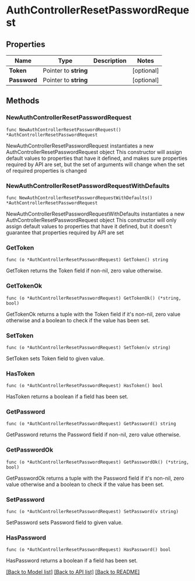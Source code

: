 # AuthControllerResetPasswordRequest

## Properties

Name | Type | Description | Notes
------------ | ------------- | ------------- | -------------
**Token** | Pointer to **string** |  | [optional] 
**Password** | Pointer to **string** |  | [optional] 

## Methods

### NewAuthControllerResetPasswordRequest

`func NewAuthControllerResetPasswordRequest() *AuthControllerResetPasswordRequest`

NewAuthControllerResetPasswordRequest instantiates a new AuthControllerResetPasswordRequest object
This constructor will assign default values to properties that have it defined,
and makes sure properties required by API are set, but the set of arguments
will change when the set of required properties is changed

### NewAuthControllerResetPasswordRequestWithDefaults

`func NewAuthControllerResetPasswordRequestWithDefaults() *AuthControllerResetPasswordRequest`

NewAuthControllerResetPasswordRequestWithDefaults instantiates a new AuthControllerResetPasswordRequest object
This constructor will only assign default values to properties that have it defined,
but it doesn't guarantee that properties required by API are set

### GetToken

`func (o *AuthControllerResetPasswordRequest) GetToken() string`

GetToken returns the Token field if non-nil, zero value otherwise.

### GetTokenOk

`func (o *AuthControllerResetPasswordRequest) GetTokenOk() (*string, bool)`

GetTokenOk returns a tuple with the Token field if it's non-nil, zero value otherwise
and a boolean to check if the value has been set.

### SetToken

`func (o *AuthControllerResetPasswordRequest) SetToken(v string)`

SetToken sets Token field to given value.

### HasToken

`func (o *AuthControllerResetPasswordRequest) HasToken() bool`

HasToken returns a boolean if a field has been set.

### GetPassword

`func (o *AuthControllerResetPasswordRequest) GetPassword() string`

GetPassword returns the Password field if non-nil, zero value otherwise.

### GetPasswordOk

`func (o *AuthControllerResetPasswordRequest) GetPasswordOk() (*string, bool)`

GetPasswordOk returns a tuple with the Password field if it's non-nil, zero value otherwise
and a boolean to check if the value has been set.

### SetPassword

`func (o *AuthControllerResetPasswordRequest) SetPassword(v string)`

SetPassword sets Password field to given value.

### HasPassword

`func (o *AuthControllerResetPasswordRequest) HasPassword() bool`

HasPassword returns a boolean if a field has been set.


[[Back to Model list]](../README.md#documentation-for-models) [[Back to API list]](../README.md#documentation-for-api-endpoints) [[Back to README]](../README.md)


